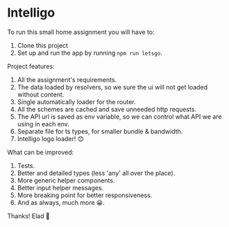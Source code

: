 # Intelligo


To run this small home assignment you will have to:
 1. Clone this project
 2. Set up and run the app by running `npm run letsgo`.

Project features:
1. All the assignment's requirements.
2. The data loaded by resolvers, so we sure the ui will not get loaded without content. 
3. Single automatically loader for the router.
4. All the schemes are cached and save unneeded http requests.    
5. The API url is saved as env variable, so we can control what API we are using in each env. 
6. Separate file for ts types, for smaller bundle & bandwidth.
7. Intelligo logo loader! 😊
 
 
What can be improved:
1. Tests.
2. Better and detailed types (less 'any' all over the place).
3. More generic helper components.
4. Better input helper messages.
5. More breaking point for better responsiveness.
6. And as always, much more 😀.

 
 Thanks!
 Elad 👾
